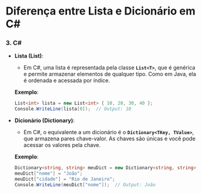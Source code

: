 # Diferença entre Lista e Dicionário em C#

### 3. **C#**

- **Lista (List)**:
  - Em C#, uma lista é representada pela classe **`List<T>`**, que é genérica e permite armazenar elementos de qualquer tipo. Como em Java, ela é ordenada e acessada por índice.

  **Exemplo**:
  ```csharp
  List<int> lista = new List<int> { 10, 20, 30, 40 };
  Console.WriteLine(lista[0]);  // Output: 10
  ```

- **Dicionário (Dictionary)**:
  - Em C#, o equivalente a um dicionário é o **`Dictionary<TKey, TValue>`**, que armazena pares chave-valor. As chaves são únicas e você pode acessar os valores pela chave.

  **Exemplo**:
  ```csharp
  Dictionary<string, string> meuDict = new Dictionary<string, string>();
  meuDict["nome"] = "João";
  meuDict["cidade"] = "Rio de Janeiro";
  Console.WriteLine(meuDict["nome"]);  // Output: João
  ```

